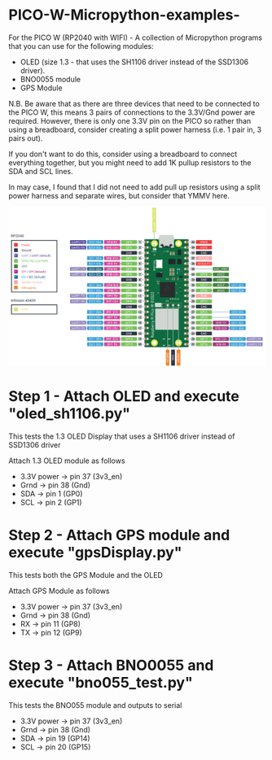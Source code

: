 # PICO-W-Micropython-examples-
For the PICO W (RP2040 with WIFI) - A collection of Micropython programs that you can use for the following modules:
 - OLED (size 1.3 - that uses the SH1106 driver instead of the SSD1306 driver).
 - BNO0055 module
 - GPS Module

N.B. Be aware that as there are three devices that need to be connected to the PICO W, this means 3 pairs of connections to the 3.3V/Gnd power are required.
However, there is only one 3.3V pin on the PICO so rather than using a breadboard, consider creating a split power harness (i.e. 1 pair in, 3 pairs out).

If you don't want to do this, consider using a breadboard to connect everything together, but you might need to add 1K pullup resistors to the SDA and SCL lines.

In may case,  I found that I did not need to add pull up resistors using a split power harness and separate wires, but consider that YMMV here.

<img src="/images/picow_pinout.png" alt="PICO W Pinout"/>


# Step 1 - Attach OLED and execute "oled_sh1106.py"  
This tests the 1.3 OLED Display that uses a SH1106 driver instead of SSD1306 driver

Attach 1.3 OLED module as follows
 - 3.3V power   -> pin 37 (3v3_en)
 - Grnd         -> pin 38 (Gnd) 
 - SDA          -> pin  1 (GP0)
 - SCL          -> pin  2 (GP1)

# Step 2 - Attach GPS module and execute "gpsDisplay.py" 
This tests both the GPS Module and the OLED

Attach GPS Module as follows
 - 3.3V power   -> pin 37 (3v3_en)
 - Grnd         -> pin 38 (Gnd) 
 - RX           -> pin 11 (GP8)
 - TX           -> pin 12 (GP9)

# Step 3 - Attach BNO0055 and execute "bno055_test.py" 
This tests the BNO055 module and outputs to serial
 - 3.3V power   -> pin 37 (3v3_en)
 - Grnd         -> pin 38 (Gnd) 
 - SDA          -> pin 19 (GP14)
 - SCL          -> pin 20 (GP15)
